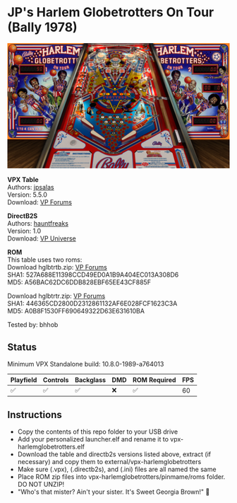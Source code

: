# JP's Harlem Globetrotters On Tour (Bally 1978)

![Table Preview](../../images/vpx-jps-harlemglobetrotters.jpg)

**VPX Table** <br>
Authors: [jpsalas](https://www.vpforums.org/index.php?showuser=277)  
Version: 5.5.0  
Download: [VP Forums](https://www.vpforums.org/index.php?app=downloads&showfile=12003)

**DirectB2S**<br>
Authors: [hauntfreaks](https://vpuniverse.com/profile/5216-hauntfreaks/)  
Version: 1.0  
Download: [VP Universe](https://vpuniverse.com/files/file/13443-harlem-globetrotters-on-tour-bally-1978-b2s/)

**ROM**<br>
This table uses two roms:<br>
Download hglbtrtb.zip: [VP Forums](https://www.vpforums.org/index.php?app=downloads&showfile=695)<br>
SHA1: 527A688E11398CCD49ED0A1B9A404EC013A308D6<br>
MD5: A56BAC62DC6DDB828EBF65EE43CF885F

Download hglbtrtr.zip: [VP Forums](https://www.vpforums.org/index.php?app=downloads&showfile=696)<br>
SHA1: 446365CD2800D2312861132AF6E028FCF1623C3A<br>
MD5: A0B8F1530FF690649322D63E631610BA<br>

Tested by: bhhob

## Status 

Minimum VPX Standalone build: 10.8.0-1989-a764013

| Playfield | Controls | Backglass | DMD | ROM Required | FPS | 
|-----------|----------|-----------|-----|--------------|-----|
| :white_check_mark: | :white_check_mark: | :white_check_mark: | :x: | :white_check_mark: | 60 |

## Instructions

- Copy the contents of this repo folder to your USB drive
- Add your personalized launcher.elf and rename it to vpx-harlemglobetrotters.elf
- Download the table and directb2s versions listed above, extract (if necessary) and copy them to external/vpx-harlemglobetrotters
- Make sure (.vpx), (.directb2s), and (.ini) files are all named the same
- Place ROM zip files into vpx-harlemglobetrotters/pinmame/roms folder. DO NOT UNZIP!
- "Who's that mister? Ain't your sister. It's Sweet Georgia Brown!" 🏀
